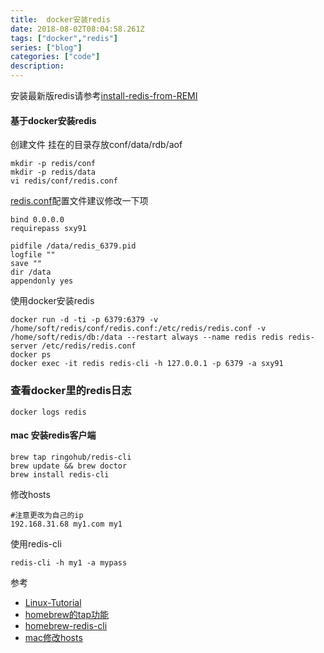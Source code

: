 ```yaml
---
title:  docker安装redis
date: 2018-08-02T08:04:58.261Z
tags: ["docker","redis"]
series: ["blog"]
categories: ["code"]
description:
---
```


安装最新版redis请参考[install-redis-from-REMI](https://computingforgeeks.com/how-to-install-latest-redis-on-centos-7/)

#### 基于docker安装redis
创建文件
挂在的目录存放conf/data/rdb/aof
```shell
mkdir -p redis/conf
mkdir -p redis/data
vi redis/conf/redis.conf
```

[redis.conf](https://redis.io/topics/config)配置文件建议修改一下项

```nginx
bind 0.0.0.0
requirepass sxy91

pidfile /data/redis_6379.pid
logfile ""
save ""
dir /data
appendonly yes
```

使用docker安装redis

```shell
docker run -d -ti -p 6379:6379 -v /home/soft/redis/conf/redis.conf:/etc/redis/redis.conf -v /home/soft/redis/db:/data --restart always --name redis redis redis-server /etc/redis/redis.conf
docker ps
docker exec -it redis redis-cli -h 127.0.0.1 -p 6379 -a sxy91
```

### 查看docker里的redis日志
```docker
docker logs redis
```

#### mac 安装redis客户端

```shell
brew tap ringohub/redis-cli
brew update && brew doctor
brew install redis-cli
```

修改hosts

```shell
#注意更改为自己的ip
192.168.31.68 my1.com my1
```

使用redis-cli

```shell
redis-cli -h my1 -a mypass
```

参考

- [Linux-Tutorial](https://github.com/judasn/Linux-Tutorial)
- [homebrew的tap功能](https://segmentfault.com/a/1190000012826983)
- [homebrew-redis-cli](https://github.com/ringohub/homebrew-redis-cli)
- [mac修改hosts](https://blog.csdn.net/u012460084/article/details/40186973)